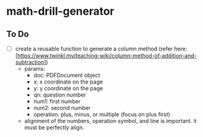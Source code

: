 # math-drill-generator
## To Do
- [ ] create a reusable function to generate a column method (refer here: [https://www.twinkl.my/teaching-wiki/column-method-of-addition-and-subtraction])
    - params:
        - doc: PDFDocument object
        - x: x coordinate on the page
        - y: y coordinate on the page
        - qn: question number
        - num1: first number
        - num2: second number
        - operation: plus, minus, or multiple (focus on plus first)
    - alignment of the numbers, operation symbol, and line is important. it must be perfectly align.

